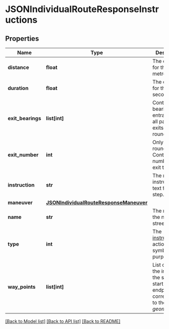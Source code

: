 # JSONIndividualRouteResponseInstructions

## Properties
Name | Type | Description | Notes
------------ | ------------- | ------------- | -------------
**distance** | **float** | The distance for the step in metres. | [optional] 
**duration** | **float** | The duration for the step in seconds. | [optional] 
**exit_bearings** | **list[int]** | Contains the bearing of the entrance and all passed exits in a roundabout. | [optional] 
**exit_number** | **int** | Only for roundabouts. Contains the number of the exit to take. | [optional] 
**instruction** | **str** | The routing instruction text for the step. | [optional] 
**maneuver** | [**JSONIndividualRouteResponseManeuver**](JSONIndividualRouteResponseManeuver.md) |  | [optional] 
**name** | **str** | The name of the next street. | [optional] 
**type** | **int** | The [instruction](https://GIScience.github.io/openrouteservice/documentation/Instruction-Types.html) action for symbolisation purposes. | [optional] 
**way_points** | **list[int]** | List containing the indices of the steps start- and endpoint corresponding to the *geometry*. | [optional] 

[[Back to Model list]](../README.md#documentation_for_models) [[Back to API list]](../README.md#documentation_for_api_endpoints) [[Back to README]](../README.md)

